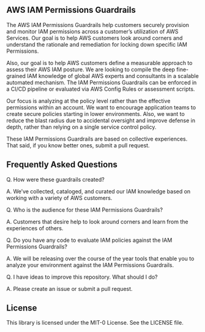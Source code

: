 ## AWS IAM Permissions Guardrails

The AWS IAM Permissions Guardrails help customers securely provision and monitor IAM permissions across a customer’s utilization of AWS Services. Our goal is to help AWS customers look around corners and understand the rationale and remediation for locking down specific IAM Permissions.

Also, our goal is to help AWS customers define a measurable approach to assess their AWS IAM posture. We are looking to compile the deep fine-grained IAM knowledge of global AWS experts and consultants in a scalable automated mechanism. The IAM Permissions Guardrails can be enforced in a CI/CD pipeline or evaluated via AWS Config Rules or assessment scripts.

Our focus is analyzing at the policy level rather than the effective permissions within an account. We want to encourage application teams to create secure policies starting in lower environments. Also, we want to reduce the blast radius due to accidental oversight and improve defense in depth, rather than relying on a single service control policy.

These IAM Permissions Guardrails are based on collective experiences. That said, if you know better ones, submit a pull request.

## Frequently Asked Questions

Q. How were these guardrails created?

A. We’ve collected, cataloged, and curated our IAM knowledge based on working with a variety of AWS customers.

Q. Who is the audience for these IAM Permissions Guardrails?

A. Customers that desire help to look around corners and learn from the experiences of others.

Q. Do you have any code to evaluate IAM policies against the IAM Permissions Guardrails?

A.  We will be releasing over the course of the year tools that enable you to analyze your environment against the IAM Permissions Guardrails.

Q. I have ideas to improve this repository. What should I do?

A. Please create an issue or submit a pull request.


## License

This library is licensed under the MIT-0 License. See the LICENSE file.

